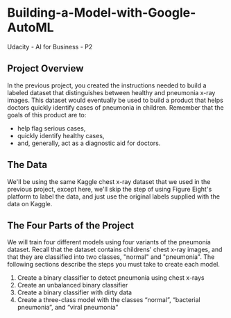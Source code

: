 # Building-a-Model-with-Google-AutoML
Udacity - AI for Business - P2

## Project Overview
In the previous project, you created the instructions needed to build a labeled dataset that distinguishes between healthy and pneumonia x-ray images. This dataset would eventually be used to build a product that helps doctors quickly identify cases of pneumonia in children. Remember that the goals of this product are to:
* help flag serious cases,
* quickly identify healthy cases,
* and, generally, act as a diagnostic aid for doctors.

## The Data
We'll be using the same Kaggle chest x-ray dataset that we used in the previous project, except here, we'll skip the step of using Figure Eight's platform to label the data, and just use the original labels supplied with the data on Kaggle.

## The Four Parts of the Project
We will train four different models using four variants of the pneumonia dataset. Recall that the dataset contains childrens' chest x-ray images, and that they are classified into two classes, "normal" and "pneumonia". The following sections describe the steps you must take to create each model.
1. Create a binary classifier to detect pneumonia using chest x-rays
2. Create an unbalanced binary classifier
3. Create a binary classifier with dirty data
4. Create a three-class model with the classes “normal”, “bacterial pneumonia”, and “viral pneumonia”
